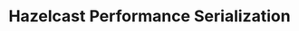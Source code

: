 ---
layout: post
title:  "Hazelcast Performance Serialization"
categories: java
headerImage: rail.jpg
---